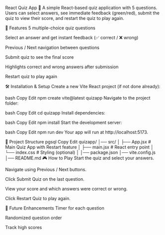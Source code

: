 React Quiz App 🎯
A simple React-based quiz application with 5 questions.
Users can select answers, see immediate feedback (green/red), submit the quiz to view their score, and restart the quiz to play again.

🚀 Features
5 multiple-choice quiz questions

Select an answer and get instant feedback (✅ correct / ❌ wrong)

Previous / Next navigation between questions

Submit quiz to see the final score

Highlights correct and wrong answers after submission

Restart quiz to play again

🛠️ Installation & Setup
Create a new Vite React project (if not done already):

bash
Copy
Edit
npm create vite@latest quizapp
Navigate to the project folder:

bash
Copy
Edit
cd quizapp
Install dependencies:

bash
Copy
Edit
npm install
Start the development server:

bash
Copy
Edit
npm run dev
Your app will run at http://localhost:5173.

📂 Project Structure
pgsql
Copy
Edit
quizapp/
│── src/
│   ├── App.jsx        # Main Quiz App with Restart feature
│   ├── main.jsx       # React entry point
│   └── index.css      # Styling (optional)
│
│── package.json
│── vite.config.js
│── README.md
🎮 How to Play
Start the quiz and select your answers.

Navigate using Previous / Next buttons.

Click Submit Quiz on the last question.

View your score and which answers were correct or wrong.

Click Restart Quiz to play again.

🔹 Future Enhancements
Timer for each question

Randomized question order

Track high scores

